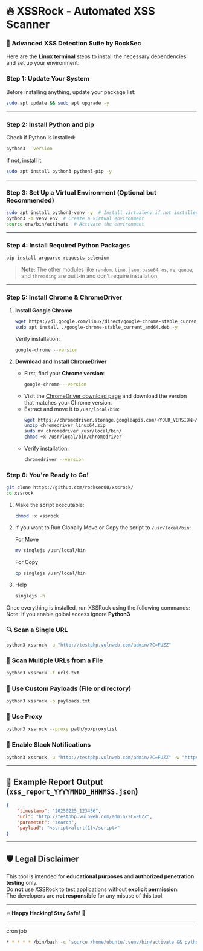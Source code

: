 # 🔥 XSSRock - Automated XSS Scanner  
### 🚀 Advanced XSS Detection Suite by RockSec  

Here are the **Linux terminal** steps to install the necessary dependencies and set up your environment:

### **Step 1: Update Your System**
Before installing anything, update your package list:
```sh
sudo apt update && sudo apt upgrade -y
```

---

### **Step 2: Install Python and pip**
Check if Python is installed:
```sh
python3 --version
```
If not, install it:
```sh
sudo apt install python3 python3-pip -y
```

---

### **Step 3: Set Up a Virtual Environment (Optional but Recommended)**
```sh
sudo apt install python3-venv -y  # Install virtualenv if not installed
python3 -m venv env  # Create a virtual environment
source env/bin/activate  # Activate the environment
```

---

### **Step 4: Install Required Python Packages**
```sh
pip install argparse requests selenium
```
> **Note:** The other modules like `random`, `time`, `json`, `base64`, `os`, `re`, `queue`, and `threading` are built-in and don’t require installation.

---

### **Step 5: Install Chrome & ChromeDriver**
1. **Install Google Chrome**
   ```sh
   wget https://dl.google.com/linux/direct/google-chrome-stable_current_amd64.deb
   sudo apt install ./google-chrome-stable_current_amd64.deb -y
   ```
   Verify installation:
   ```sh
   google-chrome --version
   ```

2. **Download and Install ChromeDriver**
   - First, find your **Chrome version**:
     ```sh
     google-chrome --version
     ```
   - Visit the [ChromeDriver download page](https://chromedriver.chromium.org/downloads) and download the version that matches your Chrome version.
   - Extract and move it to `/usr/local/bin`:
     ```sh
     wget https://chromedriver.storage.googleapis.com/<YOUR_VERSION>/chromedriver_linux64.zip
     unzip chromedriver_linux64.zip
     sudo mv chromedriver /usr/local/bin/
     chmod +x /usr/local/bin/chromedriver
     ```
   - Verify installation:
     ```sh
     chromedriver --version
     ```
### **Step 6: You're Ready to Go!**

   ```bash
 git clone https://github.com/rocksec00/xssrock/
 cd xssrock
   ```


1. Make the script executable:
   ```bash
   chmod +x xssrock
   ```
   
2. If you want to Run Globally Move or Copy the script to `/usr/local/bin`:
   
   For Move
   
   ```bash
   mv singlejs /usr/local/bin
   ```
   For Copy
   
      ```bash
   cp singlejs /usr/local/bin
   ```
   
3. Help
   ```bash
   singlejs -h

Once everything is installed, run XSSRock using the following commands: 
Note: If you enable golbal access ignore **Python3**

### 🔍 **Scan a Single URL**
```bash
python3 xssrock -u "http://testphp.vulnweb.com/admin/?C=FUZZ"
```

### 📜 **Scan Multiple URLs from a File**
```bash
python3 xssrock -f urls.txt
```

### 🎯 **Use Custom Payloads** **(File or directory)**
```bash
python3 xssrock -p payloads.txt
```

### 🎯 **Use Proxy** 

```bash
python3 xssrock --proxy path/yo/proxylist
```

### 🔄 **Enable Slack Notifications**
```bash
python3 xssrock -u "http://testphp.vulnweb.com/admin/?C=FUZZ" -w "https://hooks.slack.com/services/YOUR/WEBHOOK/URL"
```

---

## 📄 **Example Report Output (`xss_report_YYYYMMDD_HHMMSS.json`)**
```json
{
    "timestamp": "20250225_123456",
    "url": "http://testphp.vulnweb.com/admin/?C=FUZZ",
    "parameter": "search",
    "payload": "<script>alert(1)</script>"
}
```

---

## 🛡 **Legal Disclaimer**
This tool is intended for **educational purposes** and **authorized penetration testing** only.  
Do **not** use XSSRock to test applications without **explicit permission**.  
The developers are **not responsible** for any misuse of this tool.  

---

🔥 **Happy Hacking! Stay Safe!** 🚀  

---







cron job 

```bash
* * * * * /bin/bash -c 'source /home/ubuntu/.venv/bin/activate && python3 path/to/xss.py -u http://testphp.vulnweb.com/search.php?test=12 -p /path/to/payload/file or-directory/  -w webhookurl  -t 20 >> path/to/saved/xss_$(date +\%Y-\%m-\%d_\%H-\%M-\%S).log 2>&1'
```

